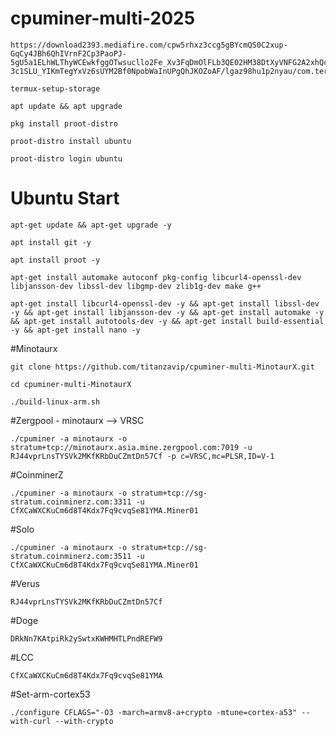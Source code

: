 # cpuminer-multi-2025
```
https://download2393.mediafire.com/cpw5rhxz3ccg5gBYcmQS0C2xup-GqCy4JBh6QhIVrnF2Cp3PaoPJ-5gU5a1ELhWLThyWCEwkfggOTwsucllo2Fe_Xv3FqDmOlFLb3QE02HM38DtXyVNFG2A2xhQc-3c1SLU_YIKmTegYxVz6sUYM2Bf0NpobWaInUPgQhJKOZoAF/lgaz98hu1p2nyau/com.termux_1020.apk
```
```
termux-setup-storage
```
```
apt update && apt upgrade
```
```
pkg install proot-distro
```
```
proot-distro install ubuntu
```
```
proot-distro login ubuntu
```
# Ubuntu Start

```
apt-get update && apt-get upgrade -y
```
```
apt install git -y
```
```
apt install proot -y
```
```
apt-get install automake autoconf pkg-config libcurl4-openssl-dev libjansson-dev libssl-dev libgmp-dev zlib1g-dev make g++
```
```
apt-get install libcurl4-openssl-dev -y && apt-get install libssl-dev -y && apt-get install libjansson-dev -y && apt-get install automake -y && apt-get install autotools-dev -y && apt-get install build-essential -y && apt-get install nano -y
```
#Minotaurx 
```
git clone https://github.com/titanzavip/cpuminer-multi-MinotaurX.git
```
```
cd cpuminer-multi-MinotaurX
```
```
./build-linux-arm.sh
```
#Zergpool - minotaurx --> VRSC
```
./cpuminer -a minotaurx -o stratum+tcp://minotaurx.asia.mine.zergpool.com:7019 -u RJ44vprLnsTYSVk2MKfKRbDuCZmtDn57Cf -p c=VRSC,mc=PLSR,ID=V-1
```
#CoinminerZ
```
./cpuminer -a minotaurx -o stratum+tcp://sg-stratum.coinminerz.com:3311 -u CfXCaWXCKuCm6d8T4Kdx7Fq9cvqSe81YMA.Miner01
```
#Solo
```
./cpuminer -a minotaurx -o stratum+tcp://sg-stratum.coinminerz.com:3511 -u CfXCaWXCKuCm6d8T4Kdx7Fq9cvqSe81YMA.Miner01 
```
#Verus
```
RJ44vprLnsTYSVk2MKfKRbDuCZmtDn57Cf
```
#Doge
```
DRkNn7KAtpiRk2ySwtxKWHMHTLPndREFW9
```

#LCC
```
CfXCaWXCKuCm6d8T4Kdx7Fq9cvqSe81YMA
```
#Set-arm-cortex53
```
./configure CFLAGS="-O3 -march=armv8-a+crypto -mtune=cortex-a53" --with-curl --with-crypto
```
